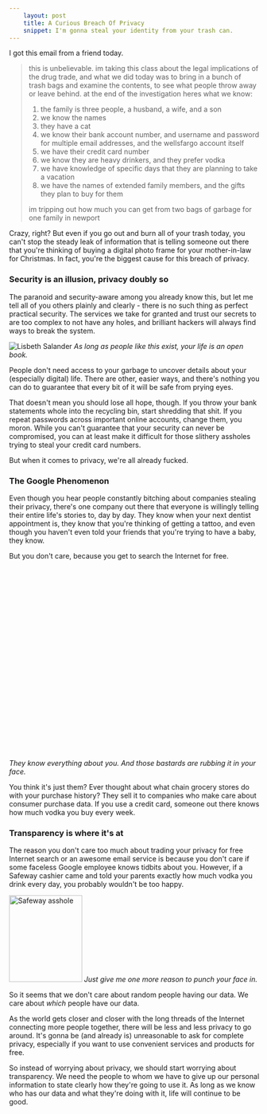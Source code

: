 ```yaml
---
    layout: post
    title: A Curious Breach Of Privacy
    snippet: I'm gonna steal your identity from your trash can.
---
```


I got this email from a friend today.

> this is unbelievable. im taking this class about the legal implications of the drug trade, and what we did today was to bring in a bunch of trash bags and examine the contents, to see what people throw away or leave behind. at the end of the investigation heres what we know:
> 
> 1) the family is three people, a husband, a wife, and a son  
> 2) we know the names  
> 3) they have a cat  
> 4) we know their bank account number, and username and password for multiple email addresses, and the wellsfargo account itself  
> 5) we have their credit card number  
> 6) we know they are heavy drinkers, and they prefer vodka   
> 7) we have knowledge of specific days that they are planning to take a vacation  
> 8) we have the names of extended family members, and the gifts they plan to buy for them  
>  
> im tripping out how much you can get from two bags of garbage for one family in newport

Crazy, right? But even if you go out and burn all of your trash today, you can't stop the steady leak of information that is telling someone out there that you're thinking of buying a digital photo frame for your mother-in-law for Christmas. In fact, you're the biggest cause for this breach of privacy.

### Security is an illusion, privacy doubly so ###

The paranoid and security-aware among you already know this, but let me tell all of you others plainly and clearly - there is no such thing as perfect practical security. The services we take for granted and trust our secrets to are too complex to not have any holes, and brilliant hackers will always find ways to break the system.

<div class="image-and-caption">
    <img src="{{root_url}}/media/images/blog/2010/10/lisbeth-salander.jpg" title="From http://www.altfg.com/blog/movie/carey-mulligan-the-girl-with-the-dragon-tattoo/" alt="Lisbeth Salander">
    <em>As long as people like this exist, your life is an open book.</em>
</div>

People don't need access to your garbage to uncover details about your (especially digital) life. There are other, easier ways, and there's nothing you can do to guarantee that every bit of it will be safe from prying eyes.

That doesn't mean you should lose all hope, though. If you throw your bank statements whole into the recycling bin, start shredding that shit. If you repeat passwords across important online accounts, change them, you moron. While you can't guarantee that your security can never be compromised, you can at least make it difficult for those slithery assholes trying to steal your credit card numbers.

But when it comes to privacy, we're all already fucked.

### The Google Phenomenon ###

Even though you hear people constantly bitching about companies stealing their privacy, there's one company out there that everyone is willingly telling their entire life's stories to, day by day. They know when your next dentist appointment is, they know that you're thinking of getting a tattoo, and even though you haven't even told your friends that you're trying to have a baby, they know.

But you don't care, because you get to search the Internet for free.

<div class="image-and-caption">
    <div>
        <object width="640" height="385"><param name="movie" value="http://www.youtube.com/v/3-WRn9keARE?fs=1&amp;hl=en_US"></param><param name="allowFullScreen" value="true"></param><param name="allowscriptaccess" value="always"></param><embed src="http://www.youtube.com/v/3-WRn9keARE?fs=1&amp;hl=en_US" type="application/x-shockwave-flash" allowscriptaccess="always" allowfullscreen="true" width="640" height="385"></embed></object>
    </div>
    <em>They know everything about you. And those bastards are rubbing it in your face.</em>
</div>

You think it's just them? Ever thought about what chain grocery stores do with your purchase history? They sell it to companies who make care about consumer purchase data. If you use a credit card, someone out there knows how much vodka you buy every week.

### Transparency is where it's at ###

The reason you don't care too much about trading your privacy for free Internet search or an awesome email service is because you don't care if some faceless Google employee knows tidbits about you. However, if a Safeway cashier came and told your parents exactly how much vodka you drink every day, you probably wouldn't be too happy.

<div class="image-and-caption">
    <img src="{{root_url}}/media/images/blog/2010/10/safeway-asshole.gif" title="From http://shop.safeway.com/corporate/safeway/feedback/default1_ef.asp" alt="Safeway asshole" width="147px" height="174px">
    <em>Just give me one more reason to punch your face in.</em>
</div>

So it seems that we don't care about random people having our data. We care about _which_ people have our data.

As the world gets closer and closer with the long threads of the Internet connecting more people together, there will be less and less privacy to go around. It's gonna be (and already is) unreasonable to ask for complete privacy, especially if you want to use convenient services and products for free.

So instead of worrying about privacy, we should start worrying about transparency. We need the people to whom we have to give up our personal information to state clearly how they're going to use it. As long as we know who has our data and what they're doing with it, life will continue to be good.

